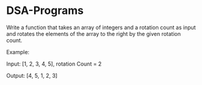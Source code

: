 # DSA-Programs

Write a function that takes an array of integers and a rotation count as input and rotates the elements of the array to the right by the given rotation count.

Example:

Input: [1, 2, 3, 4, 5], rotation Count = 2

Output: [4, 5, 1, 2, 3]

